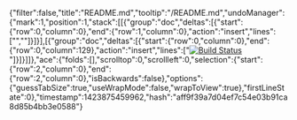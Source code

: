 {"filter":false,"title":"README.md","tooltip":"/README.md","undoManager":{"mark":1,"position":1,"stack":[[{"group":"doc","deltas":[{"start":{"row":0,"column":0},"end":{"row":1,"column":0},"action":"insert","lines":["",""]}]}],[{"group":"doc","deltas":[{"start":{"row":0,"column":0},"end":{"row":0,"column":129},"action":"insert","lines":["[![Build Status](https://travis-ci.org/jonasnahum/c9ejercicios.svg?branch=master)](https://travis-ci.org/jonasnahum/c9ejercicios)"]}]}]]},"ace":{"folds":[],"scrolltop":0,"scrollleft":0,"selection":{"start":{"row":2,"column":0},"end":{"row":2,"column":0},"isBackwards":false},"options":{"guessTabSize":true,"useWrapMode":false,"wrapToView":true},"firstLineState":0},"timestamp":1423875459962,"hash":"aff9f39a7d04ef7c54e03b91ca8d85b4bb3e0588"}